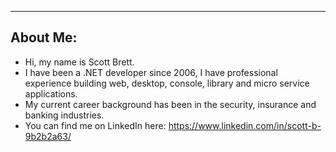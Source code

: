 ---------------------------------------------------------------
About Me:
---------------------------------------------------------------

- Hi, my name is Scott Brett.
- I have been a .NET developer since 2006, I have professional experience building web, desktop, console, library and micro service applications.
- My current career background has been in the security, insurance and banking industries.
- You can find me on LinkedIn here: https://www.linkedin.com/in/scott-b-9b2b2a63/
